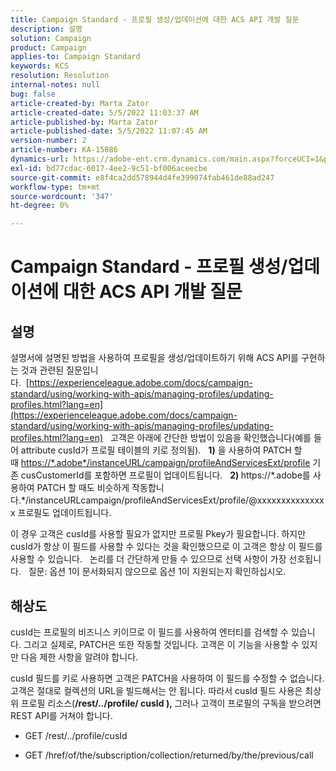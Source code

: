 ```yaml
---
title: Campaign Standard - 프로필 생성/업데이션에 대한 ACS API 개발 질문
description: 설명
solution: Campaign
product: Campaign
applies-to: Campaign Standard
keywords: KCS
resolution: Resolution
internal-notes: null
bug: false
article-created-by: Marta Zator
article-created-date: 5/5/2022 11:03:37 AM
article-published-by: Marta Zator
article-published-date: 5/5/2022 11:07:45 AM
version-number: 2
article-number: KA-15086
dynamics-url: https://adobe-ent.crm.dynamics.com/main.aspx?forceUCI=1&pagetype=entityrecord&etn=knowledgearticle&id=0fe80d03-63cc-ec11-a7b5-6045bd00dbbc
exl-id: bd77cdac-6017-4ee2-9c51-bf006aceecbe
source-git-commit: e8f4ca2dd578944d4fe399074fab461de88ad247
workflow-type: tm+mt
source-wordcount: '347'
ht-degree: 0%

---
```


# Campaign Standard - 프로필 생성/업데이션에 대한 ACS API 개발 질문

## 설명


설명서에 설명된 방법을 사용하여 프로필을 생성/업데이트하기 위해 ACS API를 구현하는 것과 관련된 질문입니다.  [https://experienceleague.adobe.com/docs/campaign-standard/using/working-with-apis/managing-profiles/updating-profiles.html?lang=en](https://experienceleague.adobe.com/docs/campaign-standard/using/working-with-apis/managing-profiles/updating-profiles.html?lang=en)
 
고객은 아래에 간단한 방법이 있음을 확인했습니다(예를 들어 attribute cusId가 프로필 테이블의 키로 정의됨).
 
<b>1)</b> 을 사용하여 PATCH 할 때 [https://\*.adobe\*/instanceURL/campaign/profileAndServicesExt/profile](https://na01.safelinks.protection.outlook.com/?url=https://mc.adobe.io/unilever-mkt-stage1/campaign/profileAndServicesExt/profile&amp;amp;data=02%7c01%7c%7c7ae64aa57f294ebc9d7d08d4bd48ea2f%7cfa7b1b5a7b34438794aed2c178decee1%7c0%7c0%7c636341568263078022&amp;amp;sdata=EVqAIvzLyFYiHf18eFGtnFm9ya/lLg2YfH5T3xer/9E%3D&amp;amp;reserved=0) 기존 cusCustomerId를 포함하면 프로필이 업데이트됩니다.
 
<b>2) </b>https://\*.adobe를 사용하여 PATCH 할 때도 비슷하게 작동합니다.\*/instanceURLcampaign/profileAndServicesExt/profile/@xxxxxxxxxxxxxxx 프로필도 업데이트됩니다.

이 경우 고객은 cusId를 사용할 필요가 없지만 프로필 Pkey가 필요합니다. 하지만 cusId가 항상 이 필드를 사용할 수 있다는 것을 확인했으므로 이 고객은 항상 이 필드를 사용할 수 있습니다.
 
논리를 더 간단하게 만들 수 있으므로 선택 사항이 가장 선호됩니다.
 
질문: 옵션 1이 문서화되지 않으므로 옵션 1이 지원되는지 확인하십시오.


## 해상도


cusId는 프로필의 비즈니스 키이므로 이 필드를 사용하여 엔터티를 검색할 수 있습니다.
그리고 실제로, PATCH은 또한 작동할 것입니다.
고객은 이 기능을 사용할 수 있지만 다음 제한 사항을 알려야 합니다.

cusId 필드를 키로 사용하면 고객은 PATCH을 사용하여 이 필드를 수정할 수 없습니다.
고객은 절대로 컬렉션의 URL을 빌드해서는 안 됩니다.
따라서 cusId 필드 사용은 최상위 프로필 리소스(<b>/rest/../profile/ cusId ), </b>그러나 고객이 프로필의 구독을 받으려면 REST API를 거쳐야 합니다.

- GET /rest/../profile/cusId




- GET /href/of/the/subscription/collection/returned/by/the/previous/call
